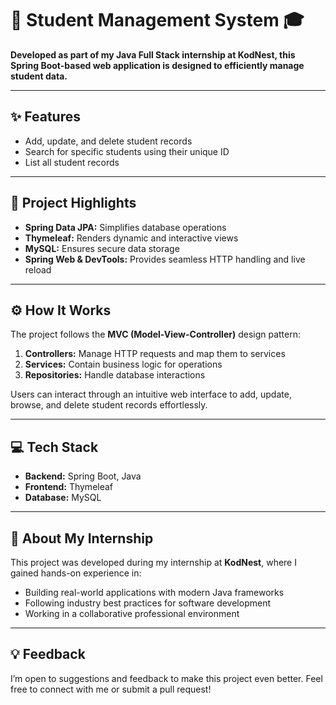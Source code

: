 # 🚀 Student Management System 🎓  

**Developed as part of my Java Full Stack internship at KodNest, this Spring Boot-based web application is designed to efficiently manage student data.**

---

## ✨ Features  
- Add, update, and delete student records  
- Search for specific students using their unique ID  
- List all student records  

---

## 📂 Project Highlights  
- **Spring Data JPA:** Simplifies database operations  
- **Thymeleaf:** Renders dynamic and interactive views  
- **MySQL:** Ensures secure data storage  
- **Spring Web & DevTools:** Provides seamless HTTP handling and live reload  

---

## ⚙️ How It Works  

The project follows the **MVC (Model-View-Controller)** design pattern:  
1. **Controllers:** Manage HTTP requests and map them to services  
2. **Services:** Contain business logic for operations  
3. **Repositories:** Handle database interactions  

Users can interact through an intuitive web interface to add, update, browse, and delete student records effortlessly.

---

## 💻 Tech Stack  
- **Backend:** Spring Boot, Java  
- **Frontend:** Thymeleaf  
- **Database:** MySQL
  
---

## 🌟 About My Internship  
This project was developed during my internship at **KodNest**, where I gained hands-on experience in:  
- Building real-world applications with modern Java frameworks  
- Following industry best practices for software development  
- Working in a collaborative professional environment  

---

## 💡 Feedback  
I’m open to suggestions and feedback to make this project even better. Feel free to connect with me or submit a pull request!


